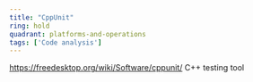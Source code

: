 ```yaml
---
title: "CppUnit"
ring: hold
quadrant: platforms-and-operations
tags: ['Code analysis']
---
```

https://freedesktop.org/wiki/Software/cppunit/
C++ testing tool
